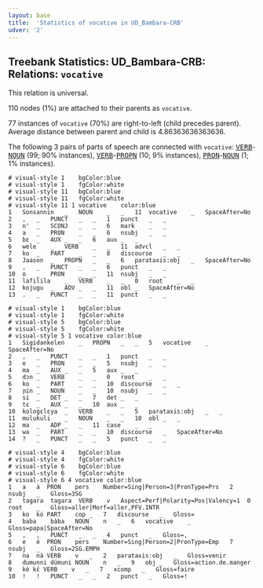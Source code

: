 ```yaml
---
layout: base
title:  'Statistics of vocative in UD_Bambara-CRB'
udver: '2'
---
```


## Treebank Statistics: UD_Bambara-CRB: Relations: `vocative`

This relation is universal.

110 nodes (1%) are attached to their parents as `vocative`.

77 instances of `vocative` (70%) are right-to-left (child precedes parent).
Average distance between parent and child is 4.86363636363636.

The following 3 pairs of parts of speech are connected with `vocative`: <tt><a href="bm_crb-pos-VERB.html">VERB</a></tt>-<tt><a href="bm_crb-pos-NOUN.html">NOUN</a></tt> (99; 90% instances), <tt><a href="bm_crb-pos-VERB.html">VERB</a></tt>-<tt><a href="bm_crb-pos-PROPN.html">PROPN</a></tt> (10; 9% instances), <tt><a href="bm_crb-pos-PRON.html">PRON</a></tt>-<tt><a href="bm_crb-pos-NOUN.html">NOUN</a></tt> (1; 1% instances).


~~~ conllu
# visual-style 1	bgColor:blue
# visual-style 1	fgColor:white
# visual-style 11	bgColor:blue
# visual-style 11	fgColor:white
# visual-style 11 1 vocative	color:blue
1	Sonsannin	_	NOUN	_	_	11	vocative	_	SpaceAfter=No
2	,	_	PUNCT	_	_	1	punct	_	_
3	n'	_	SCONJ	_	_	6	mark	_	_
4	a	_	PRON	_	_	6	nsubj	_	_
5	bɛ	_	AUX	_	_	6	aux	_	_
6	wele	_	VERB	_	_	11	advcl	_	_
7	ko	_	PART	_	_	8	discourse	_	_
8	Jaason	_	PROPN	_	_	6	parataxis:obj	_	SpaceAfter=No
9	,	_	PUNCT	_	_	6	punct	_	_
10	o	_	PRON	_	_	11	nsubj	_	_
11	lafilila	_	VERB	_	_	0	root	_	_
12	kojugu	_	ADV	_	_	11	obl	_	SpaceAfter=No
13	.	_	PUNCT	_	_	11	punct	_	_

~~~


~~~ conllu
# visual-style 1	bgColor:blue
# visual-style 1	fgColor:white
# visual-style 5	bgColor:blue
# visual-style 5	fgColor:white
# visual-style 5 1 vocative	color:blue
1	Sigidankelen	_	PROPN	_	_	5	vocative	_	SpaceAfter=No
2	,	_	PUNCT	_	_	1	punct	_	_
3	e	_	PRON	_	_	5	nsubj	_	_
4	ma	_	AUX	_	_	5	aux	_	_
5	dɔn	_	VERB	_	_	0	root	_	_
6	ko	_	PART	_	_	10	discourse	_	_
7	ɲin	_	NOUN	_	_	10	nsubj	_	_
8	si	_	DET	_	_	7	det	_	_
9	tɛ	_	AUX	_	_	10	aux	_	_
10	kologɛlɛya	_	VERB	_	_	5	parataxis:obj	_	_
11	mulukuli	_	NOUN	_	_	10	obl	_	_
12	ma	_	ADP	_	_	11	case	_	_
13	wa	_	PART	_	_	10	discourse	_	SpaceAfter=No
14	?	_	PUNCT	_	_	5	punct	_	_

~~~


~~~ conllu
# visual-style 4	bgColor:blue
# visual-style 4	fgColor:white
# visual-style 6	bgColor:blue
# visual-style 6	fgColor:white
# visual-style 6 4 vocative	color:blue
1	a	à	PRON	pers	Number=Sing|Person=3|PronType=Prs	2	nsubj	_	Gloss=3SG
2	tagara	tagara	VERB	v	Aspect=Perf|Polarity=Pos|Valency=1	0	root	_	Gloss=aller|Morf=aller,PFV.INTR
3	ko	kó	PART	cop	_	7	discourse	_	Gloss=
4	baba	bàba	NOUN	n	_	6	vocative	_	Gloss=papa|SpaceAfter=No
5	,	,	PUNCT	_	_	4	punct	_	Gloss=,
6	e	é	PRON	pers	Number=Sing|Person=2|PronType=Emp	7	nsubj	_	Gloss=2SG.EMPH
7	na	nà	VERB	v	_	2	parataxis:obj	_	Gloss=venir
8	dumunni	dúmuni	NOUN	n	_	9	obj	_	Gloss=action.de.manger
9	kè	kɛ́	VERB	v	_	7	xcomp	_	Gloss=faire
10	!	!	PUNCT	_	_	2	punct	_	Gloss=!

~~~


